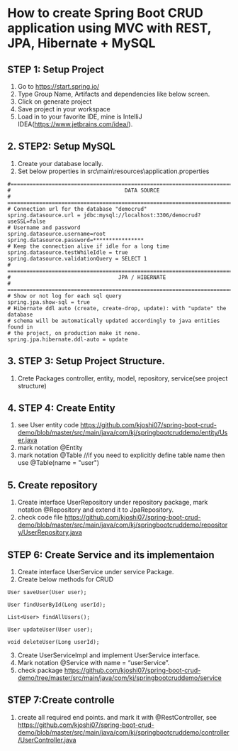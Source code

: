 # How to create Spring Boot CRUD application using MVC with REST, JPA, Hibernate + MySQL

## STEP 1: Setup Project
1. Go to https://start.spring.io/
2. Type Group Name, Artifacts and dependencies like below screen.
3. Click on generate project
4. Save project in your workspace
5. Load in to your favorite IDE, mine is IntelliJ IDEA(https://www.jetbrains.com/idea/).

## 2.	STEP2: Setup MySQL
1. Create your database locally.
2. Set below properties in  src\main\resources\application.properties

```
#=============================================================================
#                                    DATA SOURCE
# =============================================================================
# Connection url for the database "democrud"
spring.datasource.url = jdbc:mysql://localhost:3306/democrud?useSSL=false
# Username and password
spring.datasource.username=root
spring.datasource.password=****************
# Keep the connection alive if idle for a long time
spring.datasource.testWhileIdle = true
spring.datasource.validationQuery = SELECT 1
# ==========================================================================
#                                  JPA / HIBERNATE
# ==========================================================================
# Show or not log for each sql query
spring.jpa.show-sql = true
# Hibernate ddl auto (create, create-drop, update): with "update" the database
# schema will be automatically updated accordingly to java entities found in
# the project, on production make it none.
spring.jpa.hibernate.ddl-auto = update
```

## 3. STEP 3: Setup Project Structure.
1. Crete Packages controller, entity, model, repository, service(see project structure)

## 4. STEP 4: Create Entity

1. see User entity code https://github.com/kjoshi07/spring-boot-crud-demo/blob/master/src/main/java/com/kj/springbootcruddemo/entity/User.java
2. mark notation @Entity
3. mark notation @Table  //if you need to explicitly define table name then use @Table(name = "user")

## 5. Create repository
 1. Create interface UserRepository under repository package, mark notation @Repository and extend it to JpaRepository.
 2. check code file https://github.com/kjoshi07/spring-boot-crud-demo/blob/master/src/main/java/com/kj/springbootcruddemo/repository/UserRepository.java
 
## STEP 6: Create Service and its implementaion
1.	Create interface UserService under service Package.
2.	Create below methods for CRUD
  
  ```
  User saveUser(User user);

  User findUserById(Long userId);

  List<User> findAllUsers();

  User updateUser(User user);

 void deleteUser(Long userId);

```

3.	Create UserServiceImpl and implement UserService interface.
4.	Mark notation @Service with name = “userService”.
5. check package https://github.com/kjoshi07/spring-boot-crud-demo/tree/master/src/main/java/com/kj/springbootcruddemo/service

## STEP 7:Create controlle
 1. create all required end points. and mark it with @RestController, see https://github.com/kjoshi07/spring-boot-crud-demo/blob/master/src/main/java/com/kj/springbootcruddemo/controller/UserController.java




